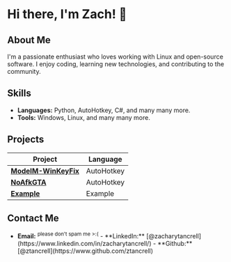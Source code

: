 # Hi there, I'm Zach! 👋

## About Me
I'm a passionate enthusiast who loves working with Linux and open-source software. I enjoy coding, learning new technologies, and contributing to the community.

## Skills
- **Languages:** Python, AutoHotkey, C#, and many many more.
- **Tools:** Windows, Linux, and many many more.

## Projects

| Project | Language |
| --- | --- |
| [**ModelM-WinKeyFix**](https://github.com/ztancrell/ModelM-WinKeyFix) | AutoHotkey |
| [**NoAfkGTA**](https://github.com/ztancrell/NoAfkGTA) | AutoHotkey |
| [**Example**](https://example.com) | Example |

## Contact Me
- **Email:** <script type="text/javascript">
document.write("<a href='mailto:" + "zach" + "." + "tancrell" + "@" + "protonmail" + ".com" + "'>");
document.write("zach.tancrell@protonmail.com");
document.write("</a>");
</script>
<sup>please don't spam me >:(</sup>
- **LinkedIn:** [@zacharytancrell](https://www.linkedin.com/in/zacharytancrell/)
- **Github:** [@ztancrell](https://www.github.com/ztancrell)

